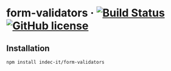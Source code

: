 # form-validators &middot; [![Build Status](https://travis-ci.org/indec-it/form-validators.svg?branch=master)](https://travis-ci.org/indec-it/form-validators) [![GitHub license](https://img.shields.io/badge/license-MIT-blue.svg)](https://github.com/indec-it/form-validators/blob/master/LICENSE)

## Installation

    npm install indec-it/form-validators
